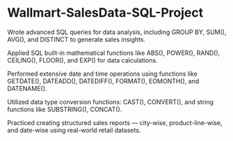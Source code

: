 # Wallmart-SalesData-SQL-Project
Wrote advanced SQL queries for data analysis, including GROUP BY, SUM(), AVG(), and DISTINCT to generate sales insights. 

Applied SQL built-in mathematical functions like ABS(), POWER(), RAND(), CEILING(), FLOOR(), and EXP() for data calculations. 

Performed extensive date and time operations using functions like GETDATE(), DATEADD(), DATEDIFF(), FORMAT(), EOMONTH(), and DATENAME(). 

Utilized data type conversion functions: CAST(), CONVERT(), and string functions like SUBSTRING(), CONCAT(). 

Practiced creating structured sales reports — city-wise, product-line-wise, and date-wise using real-world retail datasets. 
